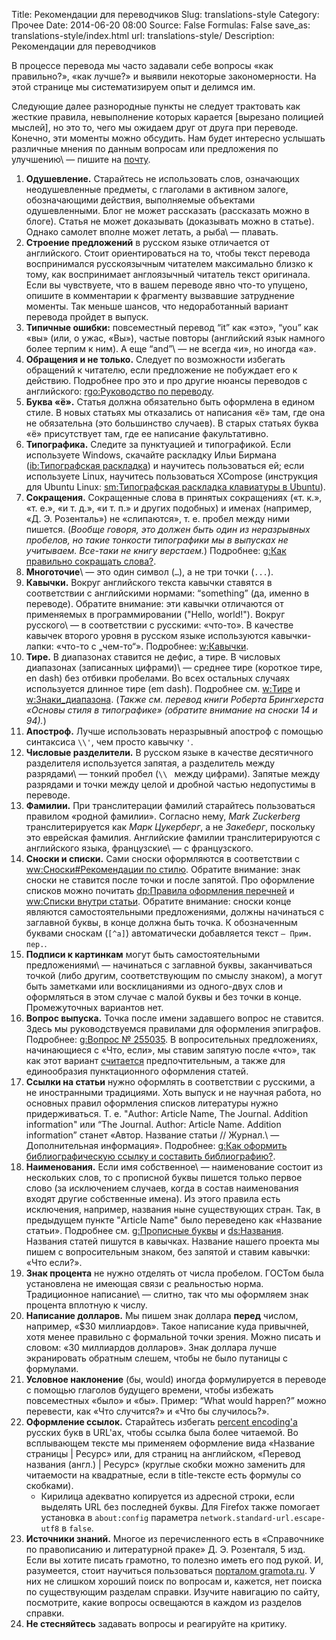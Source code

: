 Title: Рекомендации для переводчиков
Slug: translations-style
Category: Прочее
Date: 2014-06-20 08:00
Source: False
Formulas: False
save_as: translations-style/index.html
url: translations-style/
Description: Рекомендации для переводчиков

В процессе перевода мы часто задавали себе вопросы «как правильно?», «как лучше?» и выявили некоторые закономерности. На этой странице мы систематизируем опыт и делимся им.

Следующие далее разнородные пункты не следует трактовать как жесткие правила, невыполнение которых карается [вырезано полицией мыслей], но это то, чего мы ожидаем друг от друга при переводе. Конечно, эти моменты можно обсудить. Нам будет интересно услышать различные мнения по данным вопросам или предложения по улучшению\ — пишите на [почту](mailto:contact@chtoes.li).

1. **Одушевление.** Старайтесь не использовать слов, означающих неодушевленные предметы, с глаголами в активном залоге, обозначающими действия, выполняемые объектами одушевленными. Блог не может рассказать (рассказать можно в блоге). Статья не может доказывать (доказывать можно в статье). Однако самолет вполне может летать, а рыба\ — плавать.
2. **Строение предложений** в русском языке отличается от английского. Стоит ориентироваться на то, чтобы текст перевода воспринимался русскоязычным читателем максимально близко к тому, как воспринимает англоязычный читатель текст оригинала. Если вы чувствуете, что в вашем переводе явно что-то упущено, опишите в комментарии к фрагменту вызвавшие затруднение моменты. Так меньше шансов, что недоработанный вариант перевода пройдет в выпуск.
3. **Типичные ошибки:** повсеместный перевод “it” как «это», “you” как «вы» (или, о ужас, «Вы»), частые повторы (английский язык намного более терпим к ним). А еще “and”\ — не всегда «и», но иногда «а».
4. **Обращения и не только.** Следует по возможности избегать обращений к читателю, если предложение не побуждает его к действию. Подробнее про это и про другие нюансы переводов с английского: [rgo:Руководство по переводу](http://www.rugentoo.org/technology/translators-howto.html).
5. **Буква «ё».** Статья должна обязательно быть оформлена в едином стиле. В новых статьях мы отказались от написания «ё» там, где она не обязательна (это большинство случаев). В старых статьях буква «ё» присутствует там, где ее написание факультативно.
6. **Типографика.** Следите за пунктуацией и типографикой. Если используете Windows, скачайте раскладку Ильи Бирмана ([ib:Типографская раскладка](http://ilyabirman.ru/projects/typography-layout/)) и научитесь пользоваться ей; если используете Linux, научитесь пользоваться XCompose (инструкция для Ubuntu Linux: [sm:Типографская раскладка клавиатуры в Ubuntu](http://softwaremaniacs.org/blog/2010/10/29/ubuntu-typography-keyboard/)).
7. **Сокращения.** Сокращенные слова в принятых сокращениях («т. к.», «т. е.», «и т. д.», «и т. п.» и других подобных) и именах (например, «Д. Э. Розенталь») не «слипаются», т. е. пробел между ними пишется. (*Вообще говоря, это должен быть один из неразрывных пробелов, но такие тонкости типографики мы в выпусках не учитываем. Все-таки не книгу верстаем.*) Подробнее: [g:Как правильно сокращать слова?](http://www.gramota.ru/spravka/letters/?rub=rubric_100).
8. **Многоточие**\ — это один символ (`…`), а не три точки (`...`).
9. **Кавычки.** Вокруг английского текста кавычки ставятся в соответствии с английскими нормами: “something” (да, именно в переводе). Обратите внимание: эти кавычки отличаются от применяемых в программировании ("Hello, world!"). Вокруг русского\ — в соответствии с русскими: «что-то». В качестве кавычек второго уровня в русском языке используются кавычки-лапки: «что-то с „чем-то“». Подробнее: [w:Кавычки](http://ru.wikipedia.org/wiki/Кавычки).
10. **Тире.** В диапазонах ставится не дефис, а тире. В числовых диапазонах (записанных цифрами)\ — среднее тире (короткое тире, en dash) без отбивки пробелами. Во всех остальных случаях используется длинное тире (em dash). Подробнее см. [w:Тире](http://ru.wikipedia.org/wiki/Тире) и [w:Знаки_диапазона](http://ru.wikipedia.org/wiki/Знаки_диапазона). (*Также см. перевод книги Роберта Брингхерста «Основы стиля в типографике» (обратите внимание на сноски 14 и 94).*)
11. **Апостроф.** Лучше использовать неразрывный апостроф с помощью синтаксиса `\\'`, чем просто кавычку `'`.
12. **Числовые разделители.** В русском языке в качестве десятичного разделителя используется запятая, а разделитель между разрядами\ — тонкий пробел (`\\ ` между цифрами). Запятые между разрядами и точки между целой и дробной частью недопустимы в переводе.
13. **Фамилии.** При транслитерации фамилий старайтесь пользоваться правилом «родной фамилии». Согласно нему, *Mark Zuckerberg* транслитерируется как *Марк Цукерберг*, а не *Закеберг*, поскольку это еврейская фамилия. Английские фамилии транслитерируются с английского языка, французские\ — с французского.
14. **Сноски и списки.** Сами сноски оформляются в соответствии с [ww:Сноски#Рекомендации по стилю](http://ru.wikipedia.org/wiki/Википедия:Сноски#.D0.A0.D0.B5.D0.BA.D0.BE.D0.BC.D0.B5.D0.BD.D0.B4.D0.B0.D1.86.D0.B8.D0.B8_.D0.BF.D0.BE_.D1.81.D1.82.D0.B8.D0.BB.D1.8E). Обратите внимание: знак сноски не ставится после точки и после запятой. Про оформление списков можно почитать [dp:Правила оформления перечней](http://delo-press.ru/articles.php?n=5276) и [ww:Списки внутри статьи](http://ru.wikipedia.org/wiki/Википедия:Списки_внутри_статьи). Обратите внимание: сноски конце являются самостоятельными предложениями, должны начинаться с заглавной буквы, в конце должна быть точка. К обозначенным буквами сноскам (`[^a]`) автоматически добавляется текст `— Прим. пер.`.
15. **Подписи к картинкам** могут быть самостоятельными предложениями\ — начинаться с заглавной буквы, заканчиваться точкой (либо другим, соответствующим по смыслу знаком), а могут быть заметками или восклицаниями из одного-двух слов и оформляться в этом случае с малой буквы и без точки в конце. Промежуточных вариантов нет.
16. **Вопрос выпуска.** Точка после имени задавшего вопрос не ставится. Здесь мы руководствуемся правилами для оформления эпиграфов. Подробнее: [g:Вопрос № 255035](http://www.gramota.ru/spravka/buro/29_376071). В вопросительных предложениях, начинающиеся с  «Что, если», мы ставим запятую после «что», так как этот вариант [считается](http://www.gramota.ru/spravka/punctum/58_759) предпочтительным, а также для единообразия пунктационного оформления статей.
17. **Ссылки на статьи** нужно оформлять в соответствии с русскими, а не иностранными традициями. Хоть выпуск и не научная работа, но основных правил оформления списков литературы нужно придерживаться. Т. е. "Author: Article Name, The Journal. Addition information" или “The Journal. Author: Article Name. Addition information” станет «Автор. Название статьи // Журнал.\ — Дополнительная информация». Подробнее: [g:Как оформить библиографическую ссылку и составить библиографию?](http://www.gramota.ru/spravka/letters/?rub=rubric_78).
18. **Наименования.** Если имя собственное\ — наименование состоит из нескольких слов, то с прописной буквы пишется только первое слово (за исключением случаев, когда в состав наименования входят другие собственные имена). Из этого правила есть исключения, например, названия ныне существующих стран. Так, в предыдущем пункте "Article Name" было переведено как «Название статьи». Подробнее см. [g:Прописные буквы](http://www.gramota.ru/spravka/rules/?rub=prop) и [ds:Названия](http://diamondsteel.ru/useful/handbook/3.html). Названия статей пишутся в кавычках. Название нашего проекта мы пишем с вопросительным знаком, без запятой и ставим кавычки: «Что если?».
19. **Знак процента** не нужно отделять от числа пробелом. ГОСТом была установлена не имеющая связи с реальностью норма. Традиционное написание\ — слитно, так что мы оформляем знак процента вплотную к числу.
20. **Написание долларов.** Мы пишем знак доллара **перед** числом, например, «\$30 миллиардов». Такое написание куда привычней, хотя менее правильно с формальной точки зрения. Можно писать и словом: «30 миллиардов долларов». Знак доллара лучше экранировать обратным слешем, чтобы не было путаницы с формулами.
21. **Условное наклонение** (бы, would) иногда формулируется в переводе с помощью глаголов будущего времени, чтобы избежать повсеместных «было» и «бы». Пример: “What would happen?” можно перевести, как «Что случится?» и «Что бы случилось?».
22. **Оформление ссылок.** Старайтесь избегать [percent encoding\'а](https://en.wikipedia.org/wiki/Percent-encoding) русских букв в URL\'ах, чтобы ссылка была более читаемой. Во всплывающем тексте мы применяем оформление вида «Название страницы | Ресурс» или, для страниц на английском, «Перевод названия (англ.) | Ресурс» (круглые скобки можно заменить для читаемости на квадратные, если в title-тексте есть формулы со скобками).
    * Кирилица адекватно копируется из адресной строки, если выделять URL без последней буквы. Для Firefox также помогает установка в `about:config` параметра `network.standard-url.escape-utf8` в `false`.
23. **Источники знаний.** Многое из перечисленного есть в «Справочнике по правописанию и литературной праке» Д. Э. Розенталя, 5 изд. Если вы хотите писать грамотно, то полезно иметь его под рукой. И, разумеется, стоит научиться пользоваться [порталом gramota.ru](http://gramota.ru). У них не слишком хороший поиск по вопросам и, кажется, нет поиска по существующим разделам справки. Изучите навигацию по сайту, посмотрите, какие вопросы освещаются в каждом из разделов справки.
24. **Не стесняйтесь** задавать вопросы и реагируйте на критику.
